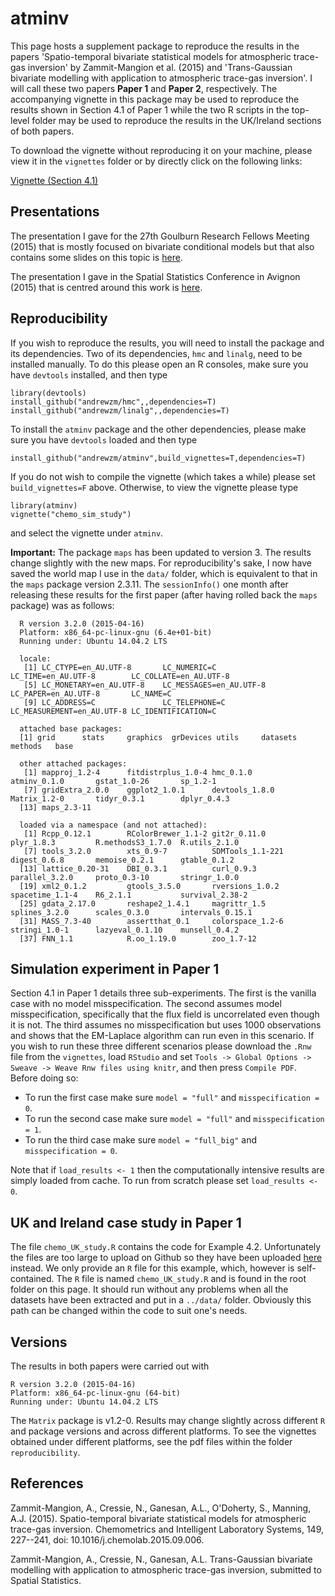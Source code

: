 atminv
=====

This page hosts a supplement package to reproduce the results in the papers 'Spatio-temporal bivariate statistical models for atmospheric trace-gas inversion' by Zammit-Mangion et al. (2015) and  'Trans-Gaussian bivariate modelling with application to atmospheric trace-gas inversion'. I will call these two papers **Paper 1** and **Paper 2**, respectively. The accompanying vignette in this package may be used to reproduce the results shown in Section 4.1 of Paper 1 while the two R scripts in the top-level folder may be used to reproduce the results in the UK/Ireland sections of both papers.

To download the vignette without reproducing it on your machine, please view it in the `vignettes` folder or by directly click on the following links:

[Vignette (Section 4.1)](https://github.com/andrewzm/atminv/blob/master/vignettes/chemo_sim_study.pdf?raw=true)


Presentations
-----

The presentation I gave for the 27th Goulburn Research Fellows Meeting (2015) that is mostly focused on bivariate conditional models but that also contains some slides on this topic is [here](https://github.com/andrewzm/bicon/blob/master/pres/2015_03_Goulburn.pdf?raw=true).

The presentation I gave in the Spatial Statistics Conference in Avignon (2015) that is centred around this work is [here](https://github.com/andrewzm/bicon/blob/master/pres/2015_06_Zammit.pdf?raw=true).

Reproducibility 
-------
    
If you wish to reproduce the results, you will need to install the package and its dependencies. Two of its dependencies, `hmc` and `linalg`, need to be installed manually. To do this please open an R consoles, make sure you have `devtools` installed, and then type

    library(devtools)
    install_github("andrewzm/hmc",,dependencies=T)
    install_github("andrewzm/linalg",,dependencies=T)

To install the `atminv` package and the other dependencies, please make sure you have `devtools` loaded and then type

    install_github("andrewzm/atminv",build_vignettes=T,dependencies=T)
  
If you do not wish to compile the vignette (which takes a while) please set `build_vignettes=F` above. Otherwise, to view the vignette please type

    library(atminv)
    vignette("chemo_sim_study")
    
and select the vignette under `atminv`.

**Important:** The package `maps` has been updated to version 3. The results change slightly with the new maps. For reproducibility's sake, I now have saved the world map I use in the `data/` folder, which is equivalent to that in the `maps` package version 2.3.11. The `sessionInfo()` one month after releasing these results  for the first paper (after having rolled back the `maps` package) was as follows:

      R version 3.2.0 (2015-04-16)
      Platform: x86_64-pc-linux-gnu (6.4e+01-bit)
      Running under: Ubuntu 14.04.2 LTS

      locale:
       [1] LC_CTYPE=en_AU.UTF-8       LC_NUMERIC=C               LC_TIME=en_AU.UTF-8        LC_COLLATE=en_AU.UTF-8    
       [5] LC_MONETARY=en_AU.UTF-8    LC_MESSAGES=en_AU.UTF-8    LC_PAPER=en_AU.UTF-8       LC_NAME=C                 
       [9] LC_ADDRESS=C               LC_TELEPHONE=C             LC_MEASUREMENT=en_AU.UTF-8 LC_IDENTIFICATION=C       

      attached base packages:
      [1] grid      stats     graphics  grDevices utils     datasets  methods   base     

      other attached packages:
       [1] mapproj_1.2-4      fitdistrplus_1.0-4 hmc_0.1.0          atminv_0.1.0       gstat_1.0-26       sp_1.2-1          
       [7] gridExtra_2.0.0    ggplot2_1.0.1      devtools_1.8.0     Matrix_1.2-0       tidyr_0.3.1        dplyr_0.4.3       
      [13] maps_2.3-11       

      loaded via a namespace (and not attached):
       [1] Rcpp_0.12.1        RColorBrewer_1.1-2 git2r_0.11.0       plyr_1.8.3         R.methodsS3_1.7.0  R.utils_2.1.0     
       [7] tools_3.2.0        xts_0.9-7          SDMTools_1.1-221   digest_0.6.8       memoise_0.2.1      gtable_0.1.2      
      [13] lattice_0.20-31    DBI_0.3.1          curl_0.9.3         parallel_3.2.0     proto_0.3-10       stringr_1.0.0     
      [19] xml2_0.1.2         gtools_3.5.0       rversions_1.0.2    spacetime_1.1-4    R6_2.1.1           survival_2.38-2   
      [25] gdata_2.17.0       reshape2_1.4.1     magrittr_1.5       splines_3.2.0      scales_0.3.0       intervals_0.15.1  
      [31] MASS_7.3-40        assertthat_0.1     colorspace_1.2-6   stringi_1.0-1      lazyeval_0.1.10    munsell_0.4.2     
      [37] FNN_1.1            R.oo_1.19.0        zoo_1.7-12        


Simulation experiment in Paper 1
-------

Section 4.1 in Paper 1 details three sub-experiments. The first is the vanilla case with no model misspecification. The second assumes model misspecification, specifically that the flux field is uncorrelated even though it is not. The third assumes no misspecification but uses 1000 observations and shows that the EM-Laplace algorithm can run even in this scenario. If you wish to run these three different scenarios please download the `.Rnw` file from the `vignettes`, load `RStudio` and set `Tools -> Global Options -> Sweave -> Weave Rnw files using knitr`, and then press `Compile PDF`. Before doing so:

- To run the first case make sure `model = "full"` and `misspecification = 0`.
- To run the second case make sure `model = "full"` and `misspecification = 1`.
- To run the third case make sure `model = "full_big"` and `misspecification = 0`.

Note that if `load_results <- 1` then the computationally intensive results are simply loaded from cache. To run from scratch please set `load_results <- 0`.

UK and Ireland case study in Paper 1
-------

The file `chemo_UK_study.R` contains the code for Example 4.2. Unfortunately the files are too large to upload on Github so they have been uploaded [here](http://hpc.niasra.uow.edu.au/ckan/dataset/example-dataset-for-atmospheric-trace-gas-inversion) instead. We only provide an `R` file for this example, which, however is self-contained. The `R` file is named `chemo_UK_study.R` and is found in the root folder on this page. It should run without any problems when all the datasets have been extracted and put in a `../data/` folder. Obviously this path can be changed within the code to suit one's needs.



Versions
--------

The results in both papers were carried out with 

    R version 3.2.0 (2015-04-16)
    Platform: x86_64-pc-linux-gnu (64-bit)
    Running under: Ubuntu 14.04.2 LTS

The `Matrix` package is v1.2-0. Results may change slightly across different `R` and package versions and across different platforms. To see the vignettes obtained under different platforms, see the pdf files within the folder `reproducibility`.

References
-----

Zammit-Mangion, A., Cressie, N., Ganesan, A.L., O'Doherty, S., Manning, A.J. (2015). Spatio-temporal bivariate statistical models for atmospheric trace-gas inversion. Chemometrics and Intelligent Laboratory Systems, 149, 227--241, doi: 10.1016/j.chemolab.2015.09.006.

Zammit-Mangion, A., Cressie, N., Ganesan, A.L. Trans-Gaussian bivariate modelling with application to atmospheric trace-gas inversion, submitted to Spatial Statistics.

